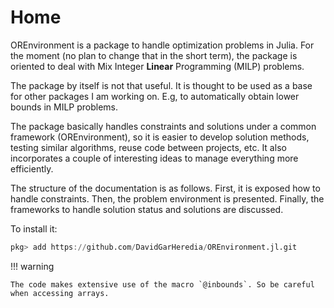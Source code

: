 # Home

OREnvironment is a package to handle optimization problems in Julia. For the moment (no plan to change that in the short term), the package is oriented to deal with Mix Integer **Linear** Programming (MILP) problems.

The package by itself is not that useful. It is thought to be used as a base for other packages I am working on. E.g, to automatically obtain lower bounds in MILP problems.

The package basically handles constraints and solutions under a common framework (OREnvironment), so it is easier to develop solution methods, testing similar algorithms, reuse code between projects, etc. It also incorporates a couple of interesting ideas to manage everything more efficiently.

The structure of the documentation is as follows. First, it is exposed how to handle constraints. Then, the problem environment is presented. Finally, the frameworks to handle solution status and solutions are discussed.

To install it:

```julia
pkg> add https://github.com/DavidGarHeredia/OREnvironment.jl.git
````

!!! warning

    The code makes extensive use of the macro `@inbounds`. So be careful when accessing arrays.
